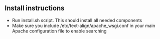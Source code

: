 ## Install instructions ##

- Run install.sh script. This should install all needed components
- Make sure you include /etc/text-align/apache_wsgi.conf in your main Apache configuration file to enable searching
